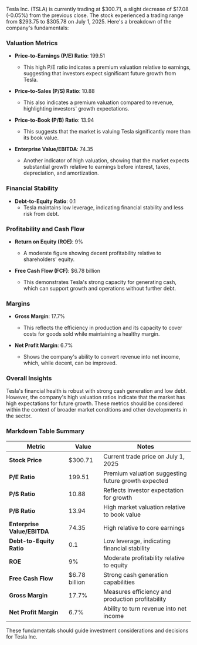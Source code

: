 Tesla Inc. (TSLA) is currently trading at $300.71, a slight decrease of $17.08 (-0.05%) from the previous close. The stock experienced a trading range from $293.75 to $305.78 on July 1, 2025. Here's a breakdown of the company's fundamentals:

### Valuation Metrics
- **Price-to-Earnings (P/E) Ratio**: 199.51
  - This high P/E ratio indicates a premium valuation relative to earnings, suggesting that investors expect significant future growth from Tesla.

- **Price-to-Sales (P/S) Ratio**: 10.88
  - This also indicates a premium valuation compared to revenue, highlighting investors' growth expectations.

- **Price-to-Book (P/B) Ratio**: 13.94
  - This suggests that the market is valuing Tesla significantly more than its book value.

- **Enterprise Value/EBITDA**: 74.35
  - Another indicator of high valuation, showing that the market expects substantial growth relative to earnings before interest, taxes, depreciation, and amortization.

### Financial Stability
- **Debt-to-Equity Ratio**: 0.1
  - Tesla maintains low leverage, indicating financial stability and less risk from debt.

### Profitability and Cash Flow
- **Return on Equity (ROE)**: 9%
  - A moderate figure showing decent profitability relative to shareholders' equity.

- **Free Cash Flow (FCF)**: $6.78 billion
  - This demonstrates Tesla's strong capacity for generating cash, which can support growth and operations without further debt.

### Margins
- **Gross Margin**: 17.7%
  - This reflects the efficiency in production and its capacity to cover costs for goods sold while maintaining a healthy margin.

- **Net Profit Margin**: 6.7%
  - Shows the company's ability to convert revenue into net income, which, while decent, can be improved.

### Overall Insights
Tesla's financial health is robust with strong cash generation and low debt. However, the company's high valuation ratios indicate that the market has high expectations for future growth. These metrics should be considered within the context of broader market conditions and other developments in the sector.

### Markdown Table Summary

| **Metric**                   | **Value**       | **Notes**                                                                                   |
|------------------------------|-----------------|---------------------------------------------------------------------------------------------|
| **Stock Price**              | $300.71         | Current trade price on July 1, 2025                                                         |
| **P/E Ratio**                | 199.51          | Premium valuation suggesting future growth expected                                         |
| **P/S Ratio**                | 10.88           | Reflects investor expectation for growth                                                    |
| **P/B Ratio**                | 13.94           | High market valuation relative to book value                                                |
| **Enterprise Value/EBITDA**  | 74.35           | High relative to core earnings                                                               |
| **Debt-to-Equity Ratio**     | 0.1             | Low leverage, indicating financial stability                                                 |
| **ROE**                      | 9%              | Moderate profitability relative to equity                                                   |
| **Free Cash Flow**           | $6.78 billion   | Strong cash generation capabilities                                                          |
| **Gross Margin**             | 17.7%           | Measures efficiency and production profitability                                             |
| **Net Profit Margin**        | 6.7%            | Ability to turn revenue into net income                                                      |

These fundamentals should guide investment considerations and decisions for Tesla Inc.
